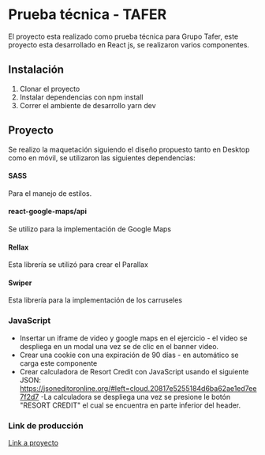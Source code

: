 # Prueba técnica - TAFER
El proyecto esta realizado como prueba técnica para Grupo Tafer, este proyecto esta desarrollado en React js, se realizaron varios componentes.

## Instalación 
1. Clonar el proyecto
2. Instalar dependencias con npm install
3. Correr el ambiente de desarrollo yarn dev

## Proyecto
Se realizo la maquetación siguiendo el diseño propuesto tanto en Desktop como en móvil, se utilizaron las siguientes dependencias:

#### SASS 
Para el manejo de estilos.
#### react-google-maps/api 
Se utilizo para la implementación de Google Maps
#### Rellax
Esta librería se utilizó para crear el Parallax
#### Swiper
Esta librería para la implementación de los carruseles

### JavaScript
* Insertar un iframe de video y google maps en el ejercicio - el video se despliega en un modal una vez se de clic en el banner video.
* Crear una cookie con una expiración de 90 días - en automático se carga este componente 
* Crear calculadora de Resort Credit con JavaScript usando el siguiente JSON: https://jsoneditoronline.org/#left=cloud.20817e5255184d6ba62ae1ed7ee7f2d7
-La calculadora se despliega una vez se presione le botón "RESORT CREDIT" el cual se encuentra en parte inferior del header.

 
### Link de producción
[Link a proyecto](https://guileless-crumble-b1d0ff.netlify.app/)

